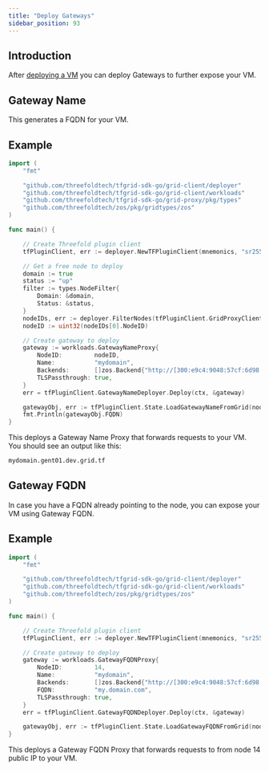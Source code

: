 ```yaml
---
title: "Deploy Gateways"
sidebar_position: 93
---
```




## Introduction

After [deploying a VM](./grid3_go_vm) you can deploy Gateways to further expose your VM.

## Gateway Name

This generates a FQDN for your VM.

## Example

```go
import (
    "fmt"

    "github.com/threefoldtech/tfgrid-sdk-go/grid-client/deployer"
    "github.com/threefoldtech/tfgrid-sdk-go/grid-client/workloads"
    "github.com/threefoldtech/tfgrid-sdk-go/grid-proxy/pkg/types"
    "github.com/threefoldtech/zos/pkg/gridtypes/zos"
)

func main() {

    // Create Threefold plugin client
    tfPluginClient, err := deployer.NewTFPluginClient(mnemonics, "sr25519", network, "", "", true, false)

    // Get a free node to deploy
    domain := true
    status := "up"
    filter := types.NodeFilter{
        Domain: &domain,
        Status: &status,
    }
    nodeIDs, err := deployer.FilterNodes(tfPluginClient.GridProxyClient, filter)
    nodeID := uint32(nodeIDs[0].NodeID)

    // Create gateway to deploy
    gateway := workloads.GatewayNameProxy{
        NodeID:         nodeID,
        Name:           "mydomain",
        Backends:       []zos.Backend{"http://[300:e9c4:9048:57cf:6d98:42c6:a7bf:2e3f]:8080"},
        TLSPassthrough: true,
    }
    err = tfPluginClient.GatewayNameDeployer.Deploy(ctx, &gateway)

    gatewayObj, err := tfPluginClient.State.LoadGatewayNameFromGrid(nodeID, gateway.Name, gateway.Name)
    fmt.Println(gatewayObj.FQDN)
}

```

This deploys a Gateway Name Proxy that forwards requests to your VM. You should see an output like this:

```bash
mydomain.gent01.dev.grid.tf
```

## Gateway FQDN

In case you have a FQDN already pointing to the node, you can expose your VM using Gateway FQDN.

## Example

```go
import (
    "fmt"

    "github.com/threefoldtech/tfgrid-sdk-go/grid-client/deployer"
    "github.com/threefoldtech/tfgrid-sdk-go/grid-client/workloads"
    "github.com/threefoldtech/zos/pkg/gridtypes/zos"
)

func main() {

    // Create Threefold plugin client
    tfPluginClient, err := deployer.NewTFPluginClient(mnemonics, "sr25519", network, "", "", "", 0, true)

    // Create gateway to deploy
    gateway := workloads.GatewayFQDNProxy{
        NodeID:         14,
        Name:           "mydomain",
        Backends:       []zos.Backend{"http://[300:e9c4:9048:57cf:6d98:42c6:a7bf:2e3f]:8080"},
        FQDN:           "my.domain.com",
        TLSPassthrough: true,
    }
    err = tfPluginClient.GatewayFQDNDeployer.Deploy(ctx, &gateway)

    gatewayObj, err := tfPluginClient.State.LoadGatewayFQDNFromGrid(nodeID, gateway.Name, gateway.Name)
}

```

This deploys a Gateway FQDN Proxy that forwards requests to from node 14 public IP to your VM.
